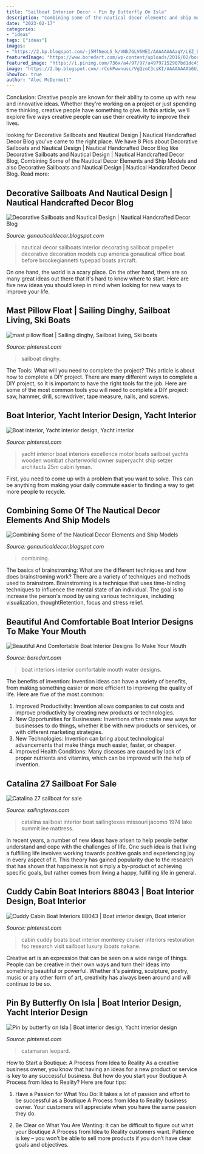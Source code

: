 ```yaml
---
title: "Sailboat Interior Decor ~ Pin By Butterfly On Isla"
description: "Combining some of the nautical decor elements and ship models"
date: "2023-02-17"
categories:
- "ideas"
tags: ["ideas"]
images:
- "https://2.bp.blogspot.com/-j5MfNeoLS_k/VNk7GLV6MEI/AAAAAAAAaqY/LEZ_D6IpGeQ/s1600/decorating%2Bwith%2Bsailboats.jpg"
featuredImage: "https://www.boredart.com/wp-content/uploads/2016/02/boat-interiors-1.jpg"
featured_image: "https://i.pinimg.com/736x/a4/97/97/a49797152907bd1dc457e5c92df58d70--cuddy-cabin-boat-boat-interior.jpg"
image: "https://2.bp.blogspot.com/-rCekPwwnusc/VgQzoC3csKI/AAAAAAAAb6U/vQaV1y-JWXs/s1600/sailboat%2Bmodel%2Bdecoration.jpg"
ShowToc: true
author: "Alec McDermott"
---
```



Conclusion:
Creative people are known for their ability to come up with new and innovative ideas. Whether they're working on a project or just spending time thinking, creative people have something to give. In this article, we'll explore five ways creative people can use their creativity to improve their lives.

	

		
looking for Decorative Sailboats and Nautical Design | Nautical Handcrafted Decor Blog you've came to the right place. We have 8 Pics about Decorative Sailboats and Nautical Design | Nautical Handcrafted Decor Blog like Decorative Sailboats and Nautical Design | Nautical Handcrafted Decor Blog, Combining Some of the Nautical Decor Elements and Ship Models and also Decorative Sailboats and Nautical Design | Nautical Handcrafted Decor Blog. Read more:
		
    
## Decorative Sailboats And Nautical Design | Nautical Handcrafted Decor Blog

<img loading=lazy src="https://2.bp.blogspot.com/-j5MfNeoLS_k/VNk7GLV6MEI/AAAAAAAAaqY/LEZ_D6IpGeQ/s1600/decorating%2Bwith%2Bsailboats.jpg" onerror="this.onerror=null;this.src='https://tse4.mm.bing.net/th?id=OIP.qXav9utl48mlqm1jKL2PtQHaJ3&amp;pid=15.1';" alt="Decorative Sailboats and Nautical Design | Nautical Handcrafted Decor Blog">

_Source: gonauticaldecor.blogspot.com_

>nautical decor sailboats interior decorating sailboat propeller decorative decoration models cup america gonautical office boat before brookegiannetti typepad boats aircraft. 

	

On one hand, the world is a scary place. On the other hand, there are so many great ideas out there that it's hard to know where to start. Here are five new ideas you should keep in mind when looking for new ways to improve your life.

    
## Mast Pillow Float | Sailing Dinghy, Sailboat Living, Ski Boats

<img loading=lazy src="https://i.pinimg.com/736x/f8/42/77/f842776eeccd44fb59cffac6b54edd42--sailing-nautical.jpg" onerror="this.onerror=null;this.src='https://tse2.mm.bing.net/th?id=OIP.NmKmsGa8dvF27NBoEjjHaAHaFi&amp;pid=15.1';" alt="mast pillow float | Sailing dinghy, Sailboat living, Ski boats">

_Source: pinterest.com_

>sailboat dinghy. 

	

The Tools: What will you need to complete the project?
This article is about how to complete a DIY project. There are many different ways to complete a DIY project, so it is important to have the right tools for the job. Here are some of the most common tools you will need to complete a DIY project: saw, hammer, drill, screwdriver, tape measure, nails, and screws.

    
## Boat Interior, Yacht Interior Design, Yacht Interior

<img loading=lazy src="https://i.pinimg.com/736x/11/d6/d6/11d6d684f0bfe0823a166125286c8990--yacht-interior-motor-yacht.jpg" onerror="this.onerror=null;this.src='https://tse2.mm.bing.net/th?id=OIP.yQ_DopDHRv0OVb3cnfhjAQHaEf&amp;pid=15.1';" alt="Boat interior, Yacht interior design, Yacht interior">

_Source: pinterest.com_

>yacht interior boat interiors excellence motor boats sailboat yachts wooden wombat charterworld owner superyacht ship setzer architects 25m cabin lyman. 

	

First, you need to come up with a problem that you want to solve. This can be anything from making your daily commute easier to finding a way to get more people to recycle.

    
## Combining Some Of The Nautical Decor Elements And Ship Models

<img loading=lazy src="https://2.bp.blogspot.com/-rCekPwwnusc/VgQzoC3csKI/AAAAAAAAb6U/vQaV1y-JWXs/s1600/sailboat%2Bmodel%2Bdecoration.jpg" onerror="this.onerror=null;this.src='https://tse3.mm.bing.net/th?id=OIP._pbVHTOsxak6Zb3QlZrmywHaEj&amp;pid=15.1';" alt="Combining Some of the Nautical Decor Elements and Ship Models">

_Source: gonauticaldecor.blogspot.com_

>combining. 

	

The basics of brainstroming: What are the different techniques and how does brainstroming work?
There are a variety of techniques and methods used to brainstrom. Brainstroming is a technique that uses time-binding techniques to influence the mental state of an individual. The goal is to increase the person's mood by using various techniques, including visualization, thoughtRetention, focus and stress relief.

    
## Beautiful And Comfortable Boat Interior Designs To Make Your Mouth

<img loading=lazy src="https://www.boredart.com/wp-content/uploads/2016/02/boat-interiors-1.jpg" onerror="this.onerror=null;this.src='https://tse1.mm.bing.net/th?id=OIP.Xvd4I_gc_w_Y07z4jln5iQHaJ4&amp;pid=15.1';" alt="Beautiful And Comfortable Boat Interior Designs To Make Your Mouth">

_Source: boredart.com_

>boat interiors interior comfortable mouth water designs. 

	

The benefits of invention:
Invention ideas can have a variety of benefits, from making something easier or more efficient to improving the quality of life. Here are five of the most common: 
1. Improved Productivity: Invention allows companies to cut costs and improve productivity by creating new products or technologies.
2. New Opportunities for Businesses: Inventions often create new ways for businesses to do things, whether it be with new products or services, or with different marketing strategies.
3. New Technologies: Invention can bring about technological advancements that make things much easier, faster, or cheaper.
4. Improved Health Conditions: Many diseases are caused by lack of proper nutrients and vitamins, which can be improved with the help of invention. 
    
## Catalina 27 Sailboat For Sale

<img loading=lazy src="http://www.sailingtexas.com/Picsc/piccatalina27138c.jpg" onerror="this.onerror=null;this.src='https://tse4.mm.bing.net/th?id=OIP.0yULc4PmVKDcSCVX24BiMQHaJ4&amp;pid=15.1';" alt="Catalina 27 sailboat for sale">

_Source: sailingtexas.com_

>catalina sailboat interior boat sailingtexas missouri jacomo 1974 lake summit lee mattress. 

	

In recent years, a number of new ideas have arisen to help people better understand and cope with the challenges of life. One such idea is that living a fulfilling life involves working towards positive goals and experiencing joy in every aspect of it. This theory has gained popularity due to the research that has shown that happiness is not simply a by-product of achieving specific goals, but rather comes from living a happy, fulfilling life in general.

    
## Cuddy Cabin Boat Interiors 88043 | Boat Interior Design, Boat Interior

<img loading=lazy src="https://i.pinimg.com/736x/a4/97/97/a49797152907bd1dc457e5c92df58d70--cuddy-cabin-boat-boat-interior.jpg" onerror="this.onerror=null;this.src='https://tse3.mm.bing.net/th?id=OIP.l2B-3IakprKKHWQjq4UNUwHaE6&amp;pid=15.1';" alt="Cuddy Cabin Boat Interiors 88043 | Boat interior design, Boat interior">

_Source: pinterest.com_

>cabin cuddy boats boat interior monterey cruiser interiors restoration fsc research visit sailboat luxury iboats nakane. 

	

Creative art is an expression that can be seen on a wide range of things. People can be creative in their own ways and turn their ideas into something beautiful or powerful. Whether it's painting, sculpture, poetry, music or any other form of art, creativity has always been around and will continue to be so.

    
## Pin By Butterfly On Isla | Boat Interior Design, Yacht Interior Design

<img loading=lazy src="https://i.pinimg.com/originals/4b/25/25/4b2525d312a46b52c20d58f669b87ed7.png" onerror="this.onerror=null;this.src='https://tse2.mm.bing.net/th?id=OIP.58ZiXtNDnPfdGqxHuNg2YgHaE5&amp;pid=15.1';" alt="Pin by butterfly on Isla | Boat interior design, Yacht interior design">

_Source: pinterest.com_

>catamaran leopard. 

	

How to Start a Boutique: A Process from Idea to Reality
As a creative business owner, you know that having an ideas for a new product or service is key to any successful business. But how do you start your Boutique A Process from Idea to Reality? Here are four tips:
1. Have a Passion for What You Do: It takes a lot of passion and effort to be successful as a Boutique A Process from Idea to Reality business owner. Your customers will appreciate when you have the same passion they do.

2. Be Clear on What You Are Wanting: It can be difficult to figure out what your Boutique A Process from Idea to Reality customers want. Patience is key – you won’t be able to sell more products if you don’t have clear goals and objectives.


